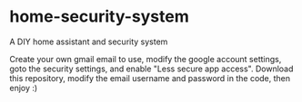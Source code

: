 # home-security-system
A DIY home assistant and security system

Create your own gmail email to use, modify the google account settings, goto the security settings, and enable "Less secure app access". Download this repository, modify the email username and password in the code, then enjoy :)